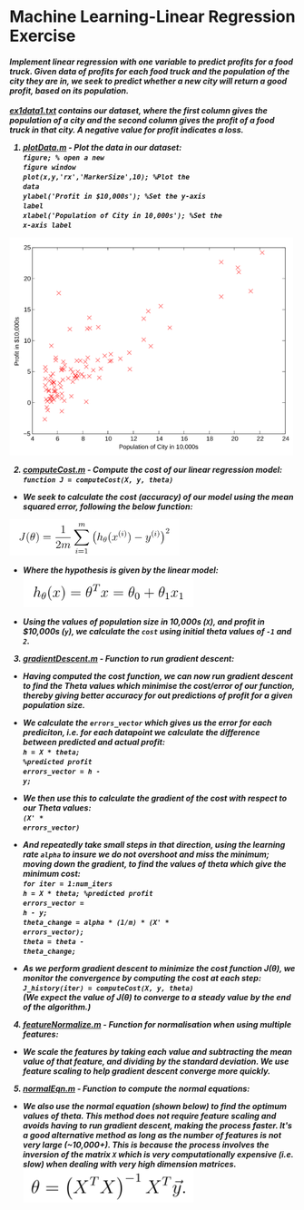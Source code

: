 # Machine Learning-Linear Regression Exercise

#### <em>Implement linear regression with one variable to predict profits for a food truck. Given data of profits for each food truck and the population of the city they are in, we seek to predict whether a new city will return a good profit, based on its population.

<strong>[ex1data1.txt](https://github.com/fvarnals/Linear-Regression/blob/master/ex1data1.txt) contains our dataset, where the first column gives the population of a city and the second column gives the profit of a food truck in that city. A negative value for profit indicates a loss.

1) <strong>[plotData.m](https://github.com/fvarnals/Linear-Regression/blob/master/plotData.m) - Plot the data in our dataset:</strong><br>
<code>figure; % open a new figure window</code><br>
<code>plot(x,y,'rx','MarkerSize',10); %Plot the data</code><br>
<code>ylabel('Profit in $10,000s'); %Set the y-axis label</code><br>
<code>xlabel('Population of City in 10,000s'); %Set the x-axis label</code><br>
<img src="https://github.com/fvarnals/Linear-Regression/blob/master/Figure1.png" width=500 >

2) <strong>[computeCost.m](https://github.com/fvarnals/Linear-Regression/blob/master/computeCost.m) - Compute the cost of our linear regression model:</strong><br>
<code>function J = computeCost(X, y, theta)</code>

- We seek to calculate the cost (accuracy) of our model using the mean squared error, following the below function:<br>
<img src="https://github.com/fvarnals/Linear-Regression/blob/master/cost_function.png" width=300 >

- Where the hypothesis is given by the linear model:<br>
<img src="https://github.com/fvarnals/Linear-Regression/blob/master/hypothesis.png" width=300 ><br>

- Using the values of population size in 10,000s (<code>X</code>), and profit in $10,000s (<code>y</code>), we calculate the <code>cost</code> using initial theta values of <code>-1</code> and <code>2</code>.

3) <strong>[gradientDescent.m](https://github.com/fvarnals/Linear-Regression/blob/master/gradientDescent.m) - Function to run gradient descent:</strong><br>

- Having computed the cost function, we can now run gradient descent to find the Theta values which minimise the cost/error of our function, thereby giving better accuracy for out predictions of profit for a given population size.

- We calculate the <code>errors_vector</code> which gives us the error for each prediciton, i.e. for each datapoint we calculate the difference between predicted and actual profit:<br> 
<code>h = X * theta; %predicted profit</code><br>
<code>errors_vector = h - y;</code><br>

- We then use this to calculate the gradient of the cost with respect to our Theta values:<br>
<code>(X' * errors_vector)</code><br>

- And repeatedly take small steps in that direction, using the learning rate <code>alpha</code> to insure we do not overshoot and miss the minimum; moving down the gradient, to find the values of theta which give the minimum cost:<br>
<code>for iter = 1:num_iters</code><br>
<code>h = X * theta; %predicted profit</code><br>
<code>errors_vector = h - y;</code><br>
<code>theta_change = alpha * (1/m) * (X' * errors_vector); </code><br>
<code>theta = theta - theta_change;</code><br>

- As we perform gradient descent to minimize the cost function J(θ), we monitor the convergence by computing the cost at each step:<br>
<code>J_history(iter) = computeCost(X, y, theta)</code><br>
(We expect the value of J(θ) to converge to a steady value by the end of the algorithm.)

4) <strong>[featureNormalize.m](https://github.com/fvarnals/Linear-Regression/blob/master/featureNormalize.m) - Function for normalisation when using multiple features:</strong><br>

- We scale the features by taking each value and subtracting the mean value of that feature, and dividing by the standard deviation. We use feature scaling to help gradient descent converge more quickly.

5) <strong>[normalEqn.m](https://github.com/fvarnals/Linear-Regression/blob/master/normalEqn.m) - Function to compute the normal equations:</strong><br>

- We also use the normal equation (shown below) to find the optimum values of theta. This method does not require feature scaling and avoids having to run gradient descent, making the process faster. It's a good alternative method as long as the number of features is not very large (~10,000+). This is because the process involves the inversion of the matrix <code>X</code> which is very computationally expensive (i.e. slow) when dealing with very high dimension matrices.<br>
<img src="https://github.com/fvarnals/Linear-Regression/blob/master/normalequation.png" width=300 ><br>

